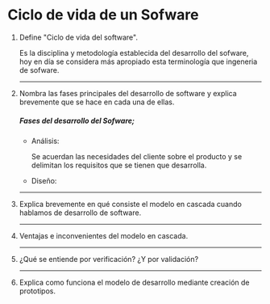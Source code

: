 # Ciclo de vida de un Sofware

1. Define "Ciclo de vida del software".

   Es la disciplina y metodología establecida del desarrollo del sofware, hoy en día se considera más apropiado esta terminología que ingeneria de sofware.

   ------

2. Nombra las fases principales del desarrollo de software y explica brevemente que se hace en cada una de ellas.

   ##### Fases del desarrollo del Sofware;

   - Análisis: 

     Se acuerdan las necesidades del cliente sobre el producto y se delimitan los requisitos que se tienen que desarrolla.

     

   - Diseño:

     

   

   

   ------

3. Explica brevemente en qué consiste el modelo en cascada cuando hablamos de desarrollo de software.

   ------

4. Ventajas e inconvenientes del modelo en cascada.

   ------

5. ¿Qué se entiende por verificación? ¿Y por validación?

   ------

6. Explica como funciona el modelo de desarrollo mediante creación de prototipos.